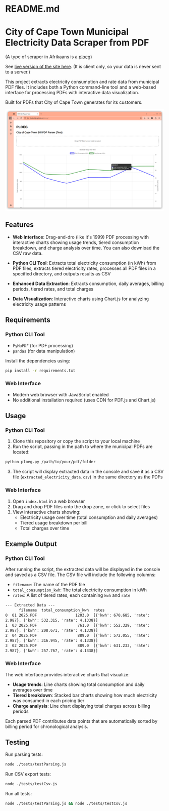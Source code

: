 # README.md

# City of Cape Town Municipal Electricity Data Scraper from PDF

(A type of scraper in Afrikaans is a [ploeg](https://af.wikipedia.org/wiki/Ploeg))

See [live version of the site here](https://diederikjh.github.io/ploeg/).  (It is client only, so your data is never sent to a server.)

This project extracts electricity consumption and rate data from municipal PDF files. It includes both a Python command-line tool and a web-based interface for processing PDFs with interactive data visualization.

Built for PDFs that City of Cape Town generates for its customers.

![Ploeg Web Interface](img/ploeg.png)

## Features

- **Web Interface**: Drag-and-dro (like it's 1999) PDF processing with interactive charts showing usage trends, tiered consumption breakdown, and charge analysis over time.  You can also download the CSV raw data.

- **Python CLI Tool**: Extracts total electricity consumption (in kWh) from PDF files, extracts tiered electricity rates, processes all PDF files in a specified directory, and outputs results as CSV

- **Enhanced Data Extraction**: Extracts consumption, daily averages, billing periods, tiered rates, and total charges
- **Data Visualization**: Interactive charts using Chart.js for analyzing electricity usage patterns

## Requirements

### Python CLI Tool
- `PyMuPDF` (for PDF processing)
- `pandas` (for data manipulation)

Install the dependencies using:
```bash
pip install -r requirements.txt
```

### Web Interface
- Modern web browser with JavaScript enabled
- No additional installation required (uses CDN for PDF.js and Chart.js)

## Usage

### Python CLI Tool
1. Clone this repository or copy the script to your local machine
2. Run the script, passing in the path to where the municipal PDFs are located:

```bash
python ploeg.py /path/to/your/pdf/folder
```

3. The script will display extracted data in the console and save it as a CSV file (`extracted_electricity_data.csv`) in the same directory as the PDFs

### Web Interface
1. Open `index.html` in a web browser
2. Drag and drop PDF files onto the drop zone, or click to select files
3. View interactive charts showing:
   - Electricity usage over time (total consumption and daily averages)
   - Tiered usage breakdown per bill
   - Total charges over time


## Example Output

### Python CLI Tool
After running the script, the extracted data will be displayed in the console and saved as a CSV file. The CSV file will include the following columns:

- `filename`: The name of the PDF file
- `total_consumption_kwh`: The total electricity consumption in kWh
- `rates`: A list of tiered rates, each containing `kwh` and `rate`

```
--- Extracted Data ---
      filename  total_consumption_kwh  rates
0  01 2025.PDF                 1203.0  [{'kwh': 670.685, 'rate': 2.987}, {'kwh': 532.315, 'rate': 4.1338}]
1  03 2025.PDF                  761.0  [{'kwh': 552.329, 'rate': 2.987}, {'kwh': 208.671, 'rate': 4.1338}]
2  04 2025.PDF                  889.0  [{'kwh': 572.055, 'rate': 2.987}, {'kwh': 316.945, 'rate': 4.1338}]
3  02 2025.PDF                  889.0  [{'kwh': 631.233, 'rate': 2.987}, {'kwh': 257.767, 'rate': 4.1338}]
```

### Web Interface
The web interface provides interactive charts that visualize:
- **Usage trends**: Line charts showing total consumption and daily averages over time
- **Tiered breakdown**: Stacked bar charts showing how much electricity was consumed in each pricing tier
- **Charge analysis**: Line chart displaying total charges across billing periods

Each parsed PDF contributes data points that are automatically sorted by billing period for chronological analysis.


## Testing

Run parsing tests:
```bash
node ./tests/testParsing.js
```

Run CSV export tests:
```bash
node ./tests/testCsv.js
```

Run all tests:
```bash
node ./tests/testParsing.js && node ./tests/testCsv.js
```
